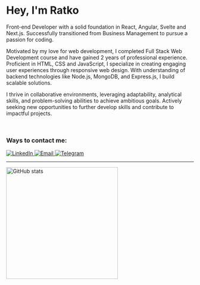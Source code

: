 <h1>Hey, I'm Ratko</h1>

<p>Front-end Developer with a solid foundation in React, Angular, Svelte and Next.js. Successfully transitioned from Business Management to pursue a passion for coding.</p>

<p>Motivated by my love for web development, I completed Full Stack Web Development course and have gained 2 years of professional experience. Proficient in HTML, CSS and JavaScript, I specialize in creating engaging user experiences through responsive web design. With understanding of backend technologies like Node.js, MongoDB, and Express.js, I build scalable solutions.</p>

<p>I thrive in collaborative environments, leveraging adaptability, analytical skills, and problem-solving abilities to achieve ambitious goals. Actively seeking new opportunities to further develop skills and contribute to impactful projects.</p>

<br />

<h3>Ways to contact me:</h3>
<a href="https://linkedin.com/in/ratkosimidzija" target="_blank">
  <img src="https://img.shields.io/badge/LinkedIn-0077B5?style=for-the-badge&logo=linkedin&logoColor=white" alt="LinkedIn">
</a>
<a 
  href="mailto:sixra.rs@gmail.com" 
  target="_blank"
>
  <img 
    src="https://img.shields.io/badge/mail-007aff?style=for-the-badge&logo=icloud&logoColor=white" 
    alt="Email"
  >
</a>
<a 
  href="https://t.me/ratko_s" 
  target="_blank">
  <img 
    src="https://img.shields.io/badge/Telegram-2CA5E0?style=for-the-badge&logo=telegram&logoColor=white" 
    alt="Telegram"
  >
</a>
<hr>
<img 
  align="left" 
  width="300" 
  src="https://github-readme-stats.vercel.app/api/top-langs/?username=sixra&layout=compact&bg_color=66000000&text_color=5D6D7E&title_color=0078FF&border_color=66000000&langs_count=6" 
  alt="GitHub stats"
>
